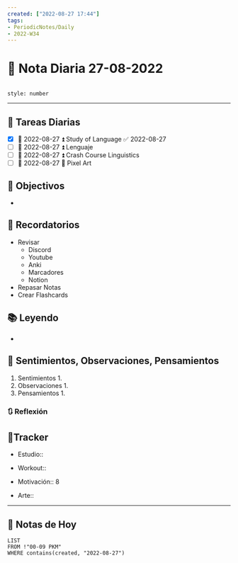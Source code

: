 ```yaml
---
created: ["2022-08-27 17:44"]
tags:
- PeriodicNotes/Daily
- 2022-W34
---
```


# 📅 Nota Diaria 27-08-2022
```toc

style: number

```

---
## 🔷 Tareas Diarias
- [x] 📅 2022-08-27 ⏫ Study of Language ✅ 2022-08-27
- [ ] 📅 2022-08-27 ⏫ Lenguaje
- [ ] 📅 2022-08-27 ⏫ Crash Course Linguistics
- [ ] 📅 2022-08-27 🔼 Pixel Art

## 🎯 Objectivos
- 
## 📕 Recordatorios
- Revisar
	- Discord
	- Youtube
	- Anki
	- Marcadores
	- Notion
- Repasar Notas
- Crear Flashcards

## 📚 Leyendo
- 
## 💬 Sentimientos, Observaciones, Pensamientos 
1. Sentimientos
	1. 
2. Observaciones
	1. 
3. Pensamientos
	1. 
### 🔃 Reflexión

## 🔷Tracker

- Estudio::

- Workout::

- Motivación:: 8

- Arte::
---

## 📅 Notas de Hoy
```dataview
LIST 
FROM !"00-09 PKM" 
WHERE contains(created, "2022-08-27")
```